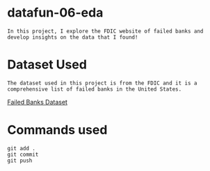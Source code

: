 # datafun-06-eda
```
In this project, I explore the FDIC website of failed banks and develop insights on the data that I found!
```
# Dataset Used
```
The dataset used in this project is from the FDIC and it is a comprehensive list of failed banks in the United States.
```
[Failed Banks Dataset](https://www.fdic.gov/bank-failures/failed-bank-list)





# Commands used
```
git add .
git commit 
git push
```

